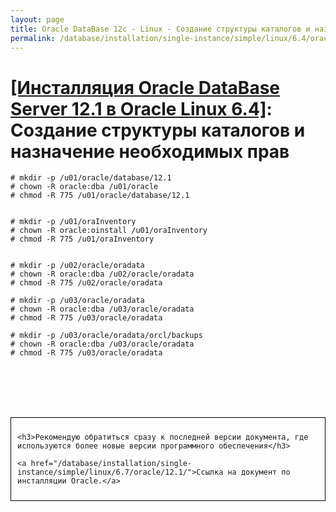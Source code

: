 ```yaml
---
layout: page
title: Oracle DataBase 12c - Linux - Создание структуры каталогов и назначение необходимых прав
permalink: /database/installation/single-instance/simple/linux/6.4/oracle/12.1/create-folder-structure-and-user-permissions/
---
```


# <a href="/database/installation/single-instance/simple/linux/6.4/oracle/12.1/">[Инсталляция Oracle DataBase Server 12.1 в Oracle Linux 6.4]</a>: Создание структуры каталогов и назначение необходимых прав


	# mkdir -p /u01/oracle/database/12.1
	# chown -R oracle:dba /u01/oracle
	# chmod -R 775 /u01/oracle/database/12.1


	# mkdir -p /u01/oraInventory
	# chown -R oracle:oinstall /u01/oraInventory
	# chmod -R 775 /u01/oraInventory


	# mkdir -p /u02/oracle/oradata
	# chown -R oracle:dba /u02/oracle/oradata
	# chmod -R 775 /u02/oracle/oradata

	# mkdir -p /u03/oracle/oradata
	# chown -R oracle:dba /u03/oracle/oradata
	# chmod -R 775 /u03/oracle/oradata

	# mkdir -p /u03/oracle/oradata/orcl/backups
	# chown -R oracle:dba /u03/oracle/oradata
	# chmod -R 775 /u03/oracle/oradata



<br/><br/>
<br/><br/>


<div style="padding:10px; border:thin solid black;">

	<h3>Рекомендую обратиться сразу к последней версии документа, где используются более новые версии программного обеспечения</h3>

    <a href="/database/installation/single-instance/simple/linux/6.7/oracle/12.1/">Ссылка на документ по инсталляции Oracle.</a>

</div>
